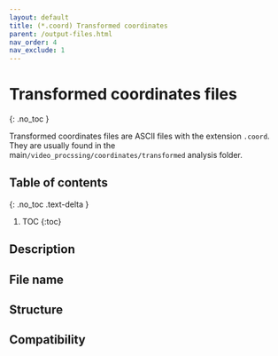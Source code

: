 ```yaml
---
layout: default
title: (*.coord) Transformed coordinates
parent: /output-files.html
nav_order: 4
nav_exclude: 1
---
```



# Transformed coordinates files
{: .no_toc }

Transformed coordinates files are ASCII files with the extension `.coord`. They are usually found in the main`/video_procssing/coordinates/transformed` analysis folder.

## Table of contents
{: .no_toc .text-delta }

1. TOC
{:toc}

## Description

## File name

## Structure

## Compatibility
